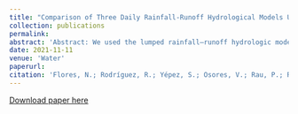 ```yaml
---
title: "Comparison of Three Daily Rainfall-Runoff Hydrological Models Using Four Evapotranspiration Models in Four Small Forested Watersheds with Different Land Cover in South-Central Chile."
collection: publications
permalink: 
abstract: 'Abstract: We used the lumped rainfall–runoff hydrologic models Génie Rural à 4, 5, 6 paramètres Journalier (GR4J, GR5J and GR6J) to evaluate the most robust model for simulating discharge on four forested small catchments (<40 ha) in south-central Chile. Different evapotranspiration methods were evaluated: Oudin, Hargreaves–Samani and Priestley–Taylor. Oudin’s model allows the achievement of the highest efficiencies in the flow simulation. The more sensitive parameters for each model were identified through a Generalized Probability Uncertainty Estimation (GLUE) model. Our results demonstrate that the three hydrological models were capable of efficiently simulating flow in the four study catchments. However, the GR6J model obtained the most satisfactory results in terms of simulated to measured streamflow closeness. In general, the three models tended to underestimate peak flow, as well as underestimate and overestimate flow events in most of the in situ observations, according to the probability of non-exceedance. We also evaluated the models’ performance in a simulation of summer discharge due to the importance of downstream water supply in the months of greatest scarcity. Again, we found that GR6J obtained the most efficient simulations.'
date: 2021-11-11
venue: 'Water'
paperurl: 
citation: 'Flores, N.; Rodríguez, R.; Yépez, S.; Osores, V.; Rau, P.; Rivera, D.; Balocchi, F. Comparison of Three Daily Rainfall-Runoff Hydrological Models Using Four Evapotranspiration Models in Four Small Forested Watersheds with Different Land Cover in South-Central Chile. Water 2021, 13, 3191.'
---
```



[Download paper here](https://www.mdpi.com/2073-4441/13/22/3191)


